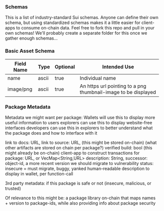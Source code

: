 ### Schemas

This is a list of industry-standard Sui schemas. Anyone can define their own schema, but using standardized schemas makes it a little easier for client-apps to consume on-chain data. Feel free to fork this repo and pull in your own schemas! We'll probably create a separate folder for this once we gather enough schemas...

### Basic Asset Schema

| Field Name | Type  | Optional | Intended Use                                                   |
| ---------- | ----- | -------- | -------------------------------------------------------------- |
| name       | ascii | true     | Individual name                                                |
| image/png  | ascii | true     | An https url pointing to a png thumbnail-image to be displayed |

### Package Metadata

Metadata we might want per package:
Wallets will use this to display more useful information to users
explorers can use this to display website-free interfaces
developers can use this in explorers to better understand what the package does and how to interface with it

link to docs: URL,
link to source: URL, (this might be stored on-chain) (what other artifacts are stored on chain per package?)
verified build: bool (this might already be on-chain)
client-app to construct transactions for package: URL, or VecMap<String,URL>
description: String,
successor: object-id, a more recent version we should migrate to
vulnerability status: insecure = must migrate, buggy, yanked
human-readable description to display in wallet, per function-call

3rd party metadata: if this package is safe or not (insecure, malicious, or trusted)

Of relevance to this might be: a package library on-chain that maps names + version to package-ids, while also providing info about package security
